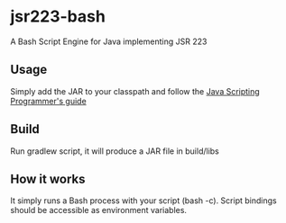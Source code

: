 jsr223-bash
===========

A Bash Script Engine for Java implementing JSR 223

Usage
-----

Simply add the JAR to your classpath and follow the [Java Scripting Programmer's guide](http://docs.oracle.com/javase/6/docs/technotes/guides/scripting/programmer_guide/index.html)

Build
-----

Run gradlew script, it will produce a JAR file in build/libs

How it works
------------

It simply runs a Bash process with your script (bash -c).
Script bindings should be accessible as environment variables.
